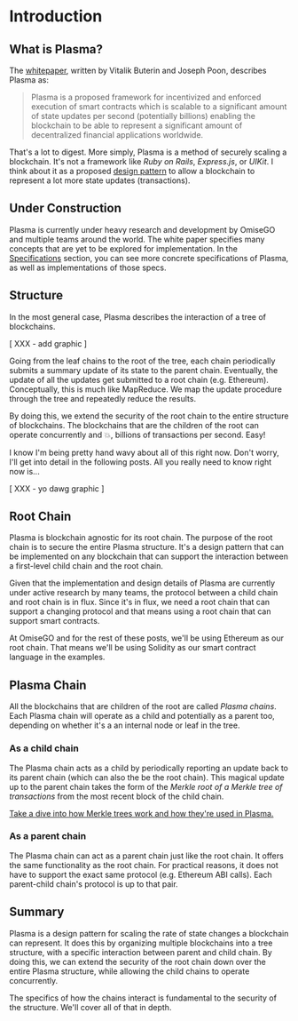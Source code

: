 # Introduction

## What is Plasma?

The [whitepaper](http://plasma.io/plasma.pdf), written by Vitalik Buterin and Joseph Poon, describes Plasma as:

> Plasma is a proposed framework for incentivized and enforced execution of smart contracts which is scalable to a significant amount of state updates per second (potentially billions) enabling the blockchain to be able to represent a significant amount of decentralized financial applications worldwide.

That's a lot to digest. More simply, Plasma is a method of securely scaling a blockchain. It's not a framework like _Ruby on Rails_, _Express.js_, or _UIKit_. I think about it as a proposed [design pattern](https://en.wikipedia.org/wiki/Software_design_pattern) to allow a blockchain to represent a lot more state updates (transactions).


## Under Construction

Plasma is currently under heavy research and development by OmiseGO and multiple teams around the world. The white paper specifies many concepts that are yet to be explored for implementation. In the [Specifications](specifications) section, you can see more concrete specifications of Plasma, as well as implementations of those specs.


## Structure

In the most general case, Plasma describes the interaction of a tree of blockchains.

[ XXX - add graphic ]

Going from the leaf chains to the root of the tree, each chain periodically submits a summary update of its state to the parent chain. Eventually, the update of all the updates get submitted to a root chain (e.g. Ethereum). Conceptually, this is much like MapReduce. We map the update procedure through the tree and repeatedly reduce the results.

By doing this, we extend the security of the root chain to the entire structure of blockchains. The blockchains that are the children of the root can operate concurrently and :boom:, billions of transactions per second. Easy!

I know I'm being pretty hand wavy about all of this right now. Don't worry, I'll get into detail in the following posts. All you really need to know right now is...

[ XXX - yo dawg graphic ]


## Root Chain

Plasma is blockchain agnostic for its root chain. The purpose of the root chain is to secure the entire Plasma structure. It's a design pattern that can be implemented on any blockchain that can support the interaction between a first-level child chain and the root chain.

Given that the implementation and design details of Plasma are currently under active research by many teams, the protocol between a child chain and root chain is in flux. Since it's in flux, we need a root chain that can support a changing protocol and that means using a root chain that can support smart contracts.

At OmiseGO and for the rest of these posts, we'll be using Ethereum as our root chain. That means we'll be using Solidity as our smart contract language in the examples.


## Plasma Chain

All the blockchains that are children of the root are called _Plasma chains_. Each Plasma chain will operate as a child and potentially as a parent too, depending on whether it's a an internal node or leaf in the tree.

### As a child chain

The Plasma chain acts as a child by periodically reporting an update back to its parent chain (which can also the be the root chain). This magical update up to the parent chain takes the form of the _Merkle root of a Merkle tree of transactions_ from the most recent block of the child chain.

[Take a dive into how Merkle trees work and how they're used in Plasma.](basic_concepts/merkle_tree.md)

### As a parent chain

The Plasma chain can act as a parent chain just like the root chain. It offers the same functionality as the root chain. For practical reasons, it does not have to support the exact same protocol (e.g. Ethereum ABI calls). Each parent-child chain's protocol is up to that pair.


## Summary

Plasma is a design pattern for scaling the rate of state changes a blockchain can represent. It does this by organizing multiple blockchains into a tree structure, with a specific interaction between parent and child chain. By doing this, we can extend the security of the root chain down over the entire Plasma structure, while allowing the child chains to operate concurrently.

The specifics of how the chains interact is fundamental to the security of the structure. We'll cover all of that in depth.
